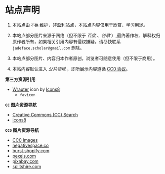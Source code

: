 # 站点声明

1. 本站点由 `不换` 维护，非盈利站点，本站点内容仅用于欣赏、学习用途。

2. 本站点部分图片来源于网络（但不限于 *百度* 、*谷歌* ）,最终著作权、解释权归原作者所有，如果相关引用内容有侵权嫌疑，请尽快联系 `jadeface.scholar@gmail.com` 删除。

3. 本站点部分图片、内容归本作者原创，浏览者可随意使用（但不限于商用）。

5. 本站内容默认进入 *公共领域* ，即所展示内容遵循 [CC0 协议](https://creativecommons.org/publicdomain/zero/1.0/deed.zh)。

**第三方资源引用**

- <a target="_blank" href="https://icons8.com/icon/WHIpIYhHnuHC/wrauter">Wrauter</a> icon by <a target="_blank" href="https://icons8.com">Icons8</a>
    - `favicon`

**`CC` 图片资源导航**

- [Creative Commons (CC) Search](https://wordpress.org/openverse/image/32814c7e-2c3d-451b-b33e-12bf4c0d5413)
- [icons8](https://icons8.com/)

**`CC0` 图片资源导航**

- [CC0 Images](https://stocksnap.io/)
- [negativespace.co](https://negativespace.co/)
- [burst.shopify.com](https://burst.shopify.com/)
- [pexels.com](https://www.pexels.com/zh-cn/)
- [pixabay.com](https://pixabay.com/)
- [splitshire.com](https://www.splitshire.com/)
